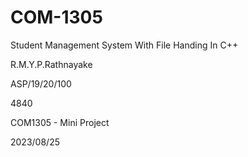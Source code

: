 # COM-1305

Student Management System With File Handing In C++

R.M.Y.P.Rathnayake 

ASP/19/20/100

4840

COM1305 - Mini Project

2023/08/25
